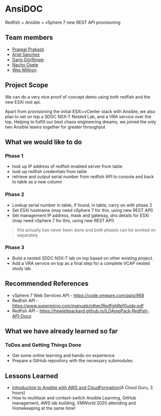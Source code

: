 # AnsiDOC

Redfish + Ansible + vSphere 7 new REST API provisioning

## Team members

- [Prajwal Prakash](https://twitter.com/prajwalprakash)
- [Ariel Sanchez](https://twitter.com/arielsanchezmor)
- [Dario Dörflinger](https://twitter.com/virtual_frog)
- [Nacho Osete](https://twitter.com/ignosgt)
- [Wes Milliron](https://twitter.com/wesmilliron)

## Project Scope

We can do a very nice proof of concept demo using both redfish and the new ESXi rest api.

Apart from provisioning the initial ESXi+vCenter stack with Ansible, we also plan to set on top a SDDC NSX-T Nested Lab, and a VRA service over the top.
Helping to fulfill our best chaos engineering dreams, we joined the only two Ansible teams together for greater throughput

## What we would like to do

### Phase 1
- look up IP address of redfish enabled server from table
- look up redfish credentials from table
- retrieve and output serial number from redfish API to console and back to table as a new column

### Phase 2
- Lookup serial number in table, if found, in table, carry on with phase 2
- Set ESXi hostname (may need vSphere 7 for this, using new REST API)
- Set management IP address, mask and gateway, dns details for ESXi (may need vSphere 7 for this, using new REST API)

> this actually has never been done and both phases can be worked on separately

### Phase 3
- Build a nested SDDC NSX-T lab on top based on other existing project.
- Add a VRA service on top as a final step for a complete VCAP nested study lab.

## Recommended References

- vSphere 7 Web Services API - https://code.vmware.com/apis/968
- Redfish API - https://www.supermicro.com/manuals/other/RedfishRefGuide.pdf
- Redfish API - https://hewlettpackard.github.io/iLOAmpPack-Redfish-API-Docs

## What we have already learned so far

### ToDos and Getting Things Done

* Get some online learning and hands-on experience
* Prepare a GitHub repository with the necessary submodules

## Lessons Learned

- [Introduction to Ansible with AWS and CloudFormation](https://linuxacademy.com/cp/courses/lesson/course/7748)(A Cloud Guru, 3 hours)
- How to multitask and context-switch Ansible Learning, GitHub management, AWS lab building, VMWorld 2020 attending and Homekeeping at the same time!
